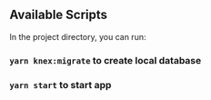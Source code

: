 ## Available Scripts

In the project directory, you can run:

### `yarn knex:migrate` to create local database

### `yarn start` to start app
